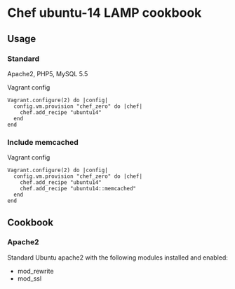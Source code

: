 # Chef ubuntu-14 LAMP cookbook

## Usage

### Standard

Apache2, PHP5, MySQL 5.5

Vagrant config

````
Vagrant.configure(2) do |config|
  config.vm.provision "chef_zero" do |chef|
    chef.add_recipe "ubuntu14"
  end
end
````

### Include memcached

Vagrant config

````
Vagrant.configure(2) do |config|
  config.vm.provision "chef_zero" do |chef|
    chef.add_recipe "ubuntu14"
    chef.add_recipe "ubuntu14::memcached"
  end
end
````

## Cookbook

### Apache2

Standard Ubuntu apache2 with the following modules installed and enabled:

* mod_rewrite
* mod_ssl

